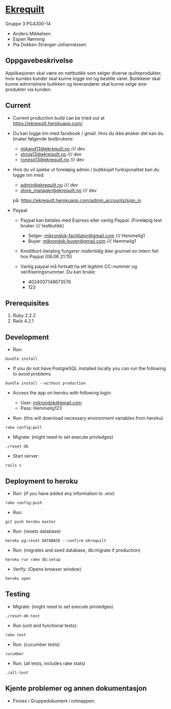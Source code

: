 # [Ekrequilt](https://ekrequilt.herokuapp.com/)

Gruppe 3 PG4300-14

* Anders Mikkelsen
* Espen Rønning
* Pia Dokken Stranger-Johannessen

## Oppgavebeskrivelse

Applikasjonen skal være en nettbutikk som selger diverse quilteprodukter, hvor kundes kunder skal kunne logge inn og bestille varer. Butikkeier skal kunne administrere butikken og leverandører skal kunne selge sine produkter via kunden.

## Current

* Current production build can be tried out at https://ekrequilt.herokuapp.com/
* Du kan logge inn med facebook / gmail. Hvis du ikke ønsker det kan du bruker følgende testbrukere:
  * mikand13@ekrequilt.no /// dev
  * strpia13@ekrequilt.no /// dev
  * ronesp13@ekrequilt.no /// dev

* Hvis du vil sjekke ut foreløpig admin / butikksjef funksjonalitet kan du logge inn med:
  * admin@ekrequilt.no /// dev
  * store_manager@ekrequilt.no /// dev
  
  på: https://ekrequilt.herokuapp.com/admin_accounts/sign_in

* Paypal
  * Paypal kan betales med Express eller vanlig Paypal. (Foreløpig test bruker /// testbutikk)
    * Selger: mikrondok-facilitator@gmail.com /// Hemmelig1
    * Buyer: mikrondok-buyer@gmail.com /// Hemmelig1
  
  * Kreditkort-betaling fungerer _midlertidig_ ikke grunnet en intern feil hos Paypal (06.06 21:15)
  * Vanlig paypal må fortsatt ha ett legitimt CC-nummer og verifiseringsnummer. Du kan bruke:
    * 4024007148673576
    * 123
  
  
## Prerequisites
1. Ruby 2.2.2
2. Rails 4.2.1

## Development

* Run:

```
bundle install
```

* If you do not have PostgreSQL installed locally you can run the following to avoid problems

```
bundle install --without production
```

* Access the app on heroku with following login:
  * User: mikrondok@gmail.com
  * Pass: Hemmelig123

* Run: (this will download necessary environment variables from heroku)

```
rake config:pull
```

* Migrate: (might need to set execute privledges)

```
./reset-db
```

* Start server:

```
rails s
```

## Deployment to heroku

* Run: (if you have added any information to .env)

```
rake config:push
```

* Run:

```
git push heroku master
```

* Run: (resets database)

```
heroku pg:reset DATABASE --confirm ekrequilt
```

* Run: (migrates and seed database, db:migrate if production)

```
heroku run rake db:setup
```

* Verify: (Opens browser window)

```
heroku open
```

## Testing

* Migrate: (might need to set execute privledges)

```
./reset-db-test
```

* Run (unit and functional tests):

```
rake test
```

* Run: (cucumber tests)

```
cucumber
```

* Run: (all tests, includes rake stats)

```
./all-test
```


## Kjente problemer og annen dokumentasjon

 * Finnes i Gruppedokument i rotmappen.







